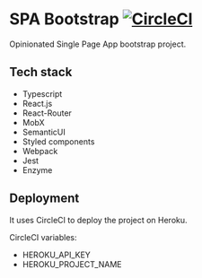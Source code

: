 # SPA Bootstrap [![CircleCI](https://circleci.com/gh/pwlmaciejewski/spa-bootstrap.svg?style=svg)](https://circleci.com/gh/pwlmaciejewski/spa-bootstrap)

Opinionated Single Page App bootstrap project.

## Tech stack

* Typescript
* React.js
* React-Router
* MobX
* SemanticUI
* Styled components
* Webpack
* Jest
* Enzyme

## Deployment

It uses CircleCI to deploy the project on Heroku.

CircleCI variables:

* HEROKU_API_KEY
* HEROKU_PROJECT_NAME
